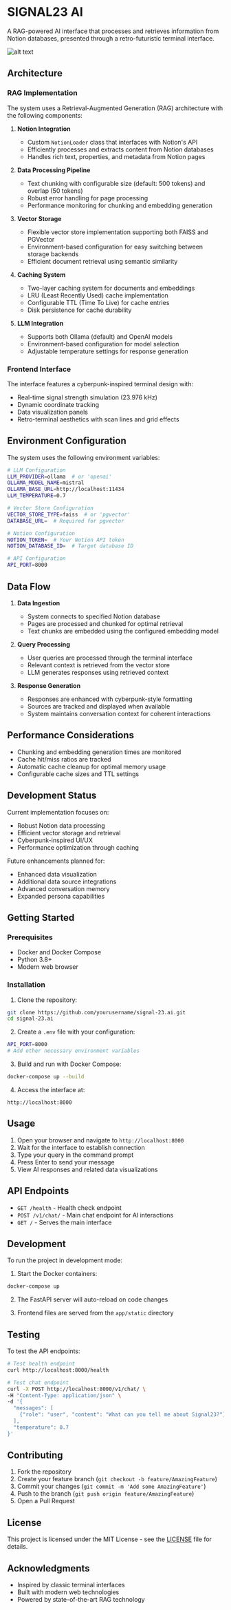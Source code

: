 # SIGNAL23 AI

A RAG-powered AI interface that processes and retrieves information from Notion databases, presented through a retro-futuristic terminal interface.

![alt text](image.png)

## Architecture

### RAG Implementation

The system uses a Retrieval-Augmented Generation (RAG) architecture with the following components:

1. **Notion Integration**
   - Custom `NotionLoader` class that interfaces with Notion's API
   - Efficiently processes and extracts content from Notion databases
   - Handles rich text, properties, and metadata from Notion pages

2. **Data Processing Pipeline**
   - Text chunking with configurable size (default: 500 tokens) and overlap (50 tokens)
   - Robust error handling for page processing
   - Performance monitoring for chunking and embedding generation

3. **Vector Storage**
   - Flexible vector store implementation supporting both FAISS and PGVector
   - Environment-based configuration for easy switching between storage backends
   - Efficient document retrieval using semantic similarity

4. **Caching System**
   - Two-layer caching system for documents and embeddings
   - LRU (Least Recently Used) cache implementation
   - Configurable TTL (Time To Live) for cache entries
   - Disk persistence for cache durability

5. **LLM Integration**
   - Supports both Ollama (default) and OpenAI models
   - Environment-based configuration for model selection
   - Adjustable temperature settings for response generation

### Frontend Interface

The interface features a cyberpunk-inspired terminal design with:

- Real-time signal strength simulation (23.976 kHz)
- Dynamic coordinate tracking
- Data visualization panels
- Retro-terminal aesthetics with scan lines and grid effects

## Environment Configuration

The system uses the following environment variables:

```bash
# LLM Configuration
LLM_PROVIDER=ollama  # or 'openai'
OLLAMA_MODEL_NAME=mistral
OLLAMA_BASE_URL=http://localhost:11434
LLM_TEMPERATURE=0.7

# Vector Store Configuration
VECTOR_STORE_TYPE=faiss  # or 'pgvector'
DATABASE_URL=  # Required for pgvector

# Notion Configuration
NOTION_TOKEN=  # Your Notion API token
NOTION_DATABASE_ID=  # Target database ID

# API Configuration
API_PORT=8000
```

## Data Flow

1. **Data Ingestion**
   - System connects to specified Notion database
   - Pages are processed and chunked for optimal retrieval
   - Text chunks are embedded using the configured embedding model

2. **Query Processing**
   - User queries are processed through the terminal interface
   - Relevant context is retrieved from the vector store
   - LLM generates responses using retrieved context

3. **Response Generation**
   - Responses are enhanced with cyberpunk-style formatting
   - Sources are tracked and displayed when available
   - System maintains conversation context for coherent interactions

## Performance Considerations

- Chunking and embedding generation times are monitored
- Cache hit/miss ratios are tracked
- Automatic cache cleanup for optimal memory usage
- Configurable cache sizes and TTL settings

## Development Status

Current implementation focuses on:
- Robust Notion data processing
- Efficient vector storage and retrieval
- Cyberpunk-inspired UI/UX
- Performance optimization through caching

Future enhancements planned for:
- Enhanced data visualization
- Additional data source integrations
- Advanced conversation memory
- Expanded persona capabilities

## Getting Started

### Prerequisites

- Docker and Docker Compose
- Python 3.8+
- Modern web browser

### Installation

1. Clone the repository:
```bash
git clone https://github.com/yourusername/signal-23.ai.git
cd signal-23.ai
```

2. Create a `.env` file with your configuration:
```bash
API_PORT=8000
# Add other necessary environment variables
```

3. Build and run with Docker Compose:
```bash
docker-compose up --build
```

4. Access the interface at:
```
http://localhost:8000
```

## Usage

1. Open your browser and navigate to `http://localhost:8000`
2. Wait for the interface to establish connection
3. Type your query in the command prompt
4. Press Enter to send your message
5. View AI responses and related data visualizations

## API Endpoints

- `GET /health` - Health check endpoint
- `POST /v1/chat/` - Main chat endpoint for AI interactions
- `GET /` - Serves the main interface

## Development

To run the project in development mode:

1. Start the Docker containers:
```bash
docker-compose up
```

2. The FastAPI server will auto-reload on code changes

3. Frontend files are served from the `app/static` directory

## Testing

To test the API endpoints:

```bash
# Test health endpoint
curl http://localhost:8000/health

# Test chat endpoint
curl -X POST http://localhost:8000/v1/chat/ \
-H "Content-Type: application/json" \
-d '{
  "messages": [
    {"role": "user", "content": "What can you tell me about Signal23?"}
  ],
  "temperature": 0.7
}'
```

## Contributing

1. Fork the repository
2. Create your feature branch (`git checkout -b feature/AmazingFeature`)
3. Commit your changes (`git commit -m 'Add some AmazingFeature'`)
4. Push to the branch (`git push origin feature/AmazingFeature`)
5. Open a Pull Request

## License

This project is licensed under the MIT License - see the [LICENSE](LICENSE) file for details.

## Acknowledgments

- Inspired by classic terminal interfaces
- Built with modern web technologies
- Powered by state-of-the-art RAG technology
